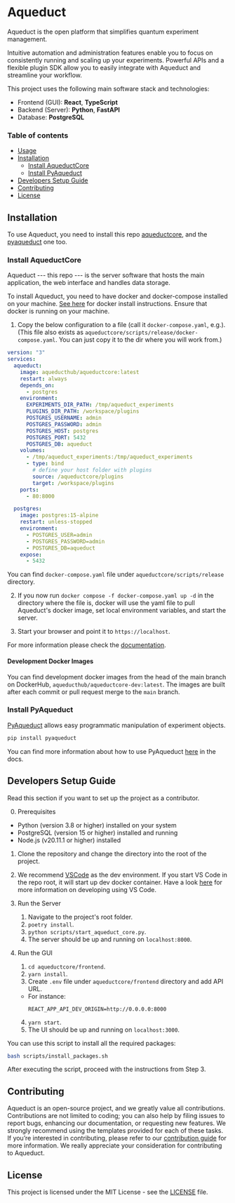 # Aqueduct

Aqueduct is the open platform that simplifies quantum experiment management.

Intuitive automation and administration features enable you to
focus on consistently running and scaling up your experiments.
Powerful APIs and a flexible plugin SDK allow you to easily
integrate with Aqueduct and streamline your workflow.

This project uses the following main software stack and technologies:

- Frontend (GUI): **React**, **TypeScript**
- Backend (Server): **Python**, **FastAPI**
- Database: **PostgreSQL**

### Table of contents

- [Usage](#usage)
- [Installation](#installation)
  - [Install AqueductCore](#Install-AqueductCore)
  - [Install PyAqueduct](#Install-PyAqueduct)
- [Developers Setup Guide](#developers-setup-guide)
- [Contributing](#contributing)
- [License](#license)

## Installation

To use Aqueduct, you need to install this repo
[aqueductcore](https://github.com/AqueductHub/aqueductcore),
and the
[pyaqueduct](https://github.com/AqueductHub/pyaqueduct) one too.

### Install AqueductCore

Aqueduct --- this repo --- is the server software that hosts the main application,
the web interface and handles data storage.

To install Aqueduct, you need to have docker and docker-compose installed on your machine.
[See here](https://docs.docker.com/compose/gettingstarted) for docker install instructions.
Ensure that docker is running on your machine.

1. Copy the below configuration to a file (call it `docker-compose.yaml`, e.g.).
   (This file also exists as `aqueductcore/scripts/release/docker-compose.yaml`.
   You can just copy it to the dir where you will work from.)

```yaml
version: "3"
services:
  aqueduct:
    image: aqueducthub/aqueductcore:latest
    restart: always
    depends_on:
      - postgres
    environment:
      EXPERIMENTS_DIR_PATH: /tmp/aqueduct_experiments
      PLUGINS_DIR_PATH: /workspace/plugins
      POSTGRES_USERNAME: admin
      POSTGRES_PASSWORD: admin
      POSTGRES_HOST: postgres
      POSTGRES_PORT: 5432
      POSTGRES_DB: aqueduct
    volumes:
      - /tmp/aqueduct_experiments:/tmp/aqueduct_experiments
      - type: bind
        # define your host folder with plugins
        source: /aqueductcore/plugins
        target: /workspace/plugins
    ports:
      - 80:8000

  postgres:
    image: postgres:15-alpine
    restart: unless-stopped
    environment:
      - POSTGRES_USER=admin
      - POSTGRES_PASSWORD=admin
      - POSTGRES_DB=aqueduct
    expose:
      - 5432
```

You can find `docker-compose.yaml` file under `aqueductcore/scripts/release` directory.

2. If you now run `docker compose -f docker-compose.yaml up -d` in the directory where the file is,
   docker will use the yaml file to pull Aqueduct's docker image, set local environment variables, and
   start the server.

3. Start your browser and point it to `https://localhost`.

For more information please check the [documentation](https://aqueducthub.github.io/aqueductcore/).

#### Development Docker Images

You can find development docker images from the head of the main branch on DockerHub, `aqueducthub/aqueductcore-dev:latest`. The images are built after each commit or pull request merge to the `main` branch.

### Install PyAqueduct

[PyAqueduct](https://github.com/AqueductHub/pyaqueduct) allows easy programmatic manipulation of experiment objects.

```bash
pip install pyaqueduct
```

You can find more information about how to use PyAqueduct [here](https://aqueducthub.github.io/pyaqueduct/) in the docs.

## Developers Setup Guide

Read this section if you want to set up the project as a contributor.

0. Prerequisites

- Python (version 3.8 or higher) installed on your system
- PostgreSQL (version 15 or higher) installed and running
- Node.js (v20.11.1 or higher) installed

1. Clone the repository and change the directory into the root of the project.
2. We recommend [VSCode](https://code.visualstudio.com) as the dev environment. If you start VS Code in the repo root, it will start up dev docker container. Have a look [here](https://code.visualstudio.com/docs/devcontainers/containers#_getting-started) for more information on developing using VS Code.
3. Run the Server

   1. Navigate to the project's root folder.
   2. `poetry install`.
   3. `python scripts/start_aqueduct_core.py`.
   4. The server should be up and running on `localhost:8000`.

4. Run the GUI
   1. `cd aqueductcore/frontend`.
   2. `yarn install`.
   3. Create `.env` file under `aqueductcore/frontend` directory and add API URL.
   - For instance:
     ```
     REACT_APP_API_DEV_ORIGIN=http://0.0.0.0:8000
     ```
   4. `yarn start`.
   5. The UI should be up and running on `localhost:3000`.

You can use this script to install all the required packages:

```bash
bash scripts/install_packages.sh
```

After executing the script, proceed with the instructions from Step 3.

## Contributing

Aqueduct is an open-source project, and we greatly value all contributions. Contributions are not limited to coding; you can also help by filing issues to report bugs, enhancing our documentation, or requesting new features. We strongly recommend using the templates provided for each of these tasks. If you’re interested in contributing, please refer to our [contribution guide](/CONTRIBUTING.md) for more information. We really appreciate your consideration for contributing to Aqueduct.

## License

This project is licensed under the MIT License - see the [LICENSE](/LICENSE) file.
